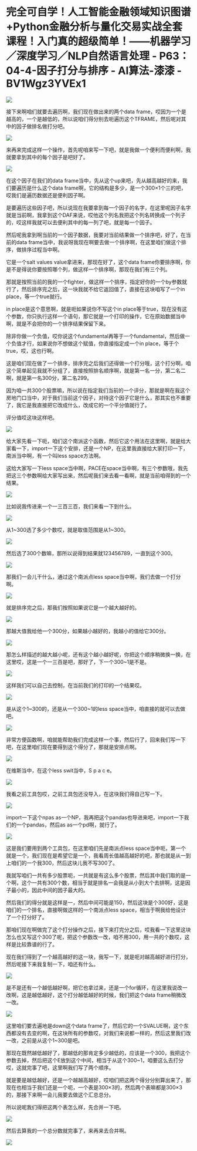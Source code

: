 # 完全可自学！人工智能金融领域知识图谱+Python金融分析与量化交易实战全套课程！入门真的超级简单！——机器学习／深度学习／NLP自然语言处理 - P63：04-4-因子打分与排序 - AI算法-漆漆 - BV1Wgz3YVEx1

![](img/6af6ad94dc989758b66252ff5fa9caef_0.png)

接下来啊咱们就要去遍历啊，我们现在做出来的两个data frame，哎因为一个是越高的，一个是越低的，所以说咱们得分别去呃遍历这个TFRAME，然后呢对其中的因子做排名做打分吧。



![](img/6af6ad94dc989758b66252ff5fa9caef_2.png)

来再来完成这样一个操作，首先呢咱来写一下吧，就是我做一个便利而便利啊，我就要拿到其中的每个因子是吧好了。



![](img/6af6ad94dc989758b66252ff5fa9caef_4.png)

在这个因子在我们的data frame当中，先从这个up来吧，先从越高越好的来，我们要遍历是什么这个data frame啊，它的结构是多少，是一个300×1个三的吧，哎我们是遍历数据还是便利因子啊。

是要遍历这些因子吧，所以说现在我要拿到每一个因子的名字，在这里呢因子名字就是当前啊，我拿到这个DAF来说，哎他这个列名我把这个列名转换成一个列子的，哎这样我就可以去便利其中的每一列了吧，就是每一个因子。

然后呢我拿到啊当前的一个因子数据，我要对当前结果做一个排序吧，好了，在当前的data frame当中，我说呀我现在啊要去做一个排序啊，在这里咱们做这个排序，做排序过程当中啊。

它是一个salt values value拿进来，那现在好了，这个data frame你要排序啊，你是不是得说你要按照哪个列，做这样一个排序啊，那现在我们有三个列。

那就是按照当前的我的一个fighter，做这样一个排序，指定好你的一个by参数就行了，然后排序完之后，这一块我就不给它返回值了，直接在这块咱写了一个in place，等一个true就行。

in place是这个意思啊，就是呃如果说你不写这个in place等于true，现在没有这个参数，你只执行这样一个语句，那它就是一个打印的操作，它在原始数据当中啊，就是不会把你的一个排序结果保留下来。

除非你做一个负值，哎你说这个fundamental再等于一个fundamental，然后做一个负值才行，如果说你不想做这个赋值，你直接指定成一个in place，等于个true，哎，这也行啊。

这是咱们现在做了一个排序，排序完之后我们还得做一个打分哦，这个打分啊，咱这个简单起见我就不分组了，直接按照排名顺序啊，就是第一名一分，第二名二啊，就是第一名300分，第二名299。

因为咱一共300个股票嘛，所以说在指定我们当前的一个评分，那就是啊在我这个房地门口当中，对于我们当前这个因子，对待这个因子它是什么，那其实也不重要了，我它是我直接把它改成什么，改成它的一个平分值就行了。

评分值哎这块这样吧。

![](img/6af6ad94dc989758b66252ff5fa9caef_6.png)

给大家先看一下呃，咱们这个南派这个函数，然后它这个用法在这里啊，就是给大家看一下，import一下这个安排，还是一个NP，在这里我直接给大家打印一下，南派当中啊，有一个叫less space方法啊。

这给大家写一下less space当中啊，PACE在space当中啊，有三个参数哦，我先把这三个参数啊给大家写出来，然后呢我们来去看一看啊，就是当前咱得到的一个结果。



![](img/6af6ad94dc989758b66252ff5fa9caef_8.png)

比如说我传进来一个一三百三百，我们来看一下到什么。

![](img/6af6ad94dc989758b66252ff5fa9caef_10.png)

从1~300选了多少个数哎，就是取值范围是从1~300。

![](img/6af6ad94dc989758b66252ff5fa9caef_12.png)

然后选了300个数嘛，那所以说得到结果就123456789，一直到这个300。

![](img/6af6ad94dc989758b66252ff5fa9caef_14.png)

那我们一会儿干什么，通过这个南派点less space当中啊，我们去做一个打分啊。

![](img/6af6ad94dc989758b66252ff5fa9caef_16.png)

就是排序完之后，那我们按照如果说它是一个越大越好的。

![](img/6af6ad94dc989758b66252ff5fa9caef_18.png)

那越大值我给他一个300分，如果越小越好的，我越小的值给它300分。

![](img/6af6ad94dc989758b66252ff5fa9caef_20.png)

那怎么样描述的越大越小呢，还有这个越小越好呢，你把这个顺序稍微换一换，在这里哎，这是一个一三百是吧，那好了，下一个300~1是不是。



![](img/6af6ad94dc989758b66252ff5fa9caef_22.png)

这样我们可以自己去控制，在当前我们的打印的一个结果哎。

![](img/6af6ad94dc989758b66252ff5fa9caef_24.png)

是从这个1~300的，还是从一个300~1的less space当中，咱直接的就可以去做吧。

![](img/6af6ad94dc989758b66252ff5fa9caef_26.png)

非常方便函数啊，咱就能帮助我们完成这样一个事，然后行了，回来我们写一下吧，在这里咱们现在要得到这个得分了，那就是安排点啊。



![](img/6af6ad94dc989758b66252ff5fa9caef_28.png)

在维斯当中，在这个less swit当中，S p a c e。

![](img/6af6ad94dc989758b66252ff5fa9caef_30.png)

我看之前工具包哎，之前工具包还没导入，在这块我们得自己写一下。

![](img/6af6ad94dc989758b66252ff5fa9caef_32.png)

import一下这个npas as一个NP，我再把这个pandas也导进来吧，import一下我们的一个pandas，然后as as一个pd啊，就行了。



![](img/6af6ad94dc989758b66252ff5fa9caef_34.png)

这是我们要用到两个工具包，在这里咱们先是南派点less space当中呃，第一个就是一个，我们现在是希望它是一个，我看周长值越高越好的吧，那也就是从一到上咱们的一个我300，然后这块儿我不写300了。

我就写咱们一共有多少股票呃，一共就是有这么多个股票，然后其中我们取的是一个啊，这个一共有300个数，相当于就是排名一会我是从小到大个去排啊，这是因子最小的，因此中间的因子最大的。

然后我们的得分就是这样是一，然后中间可能是150，然后这块是个300好，这是咱们的一个排名，直接啊做这样的一个南派点less space，相当于啊我给他设计了一个打分好了。

那咱们现在啊做完了这个打分操作之后，接下来打完分之后，哎我看一下这里这块怎么也又写这个300了呢，把这个参数改一改，咱不用300，用一共的个数哎，这样是比较靠谱的行了。

现在我们得到了一个越高越好的这一块，我写一下，就是呃对越高越好进行打分，然后呢接下来我复制一下，咱还有什么。



![](img/6af6ad94dc989758b66252ff5fa9caef_36.png)

是不是还有一个越低越好啊，把它也拿过来，还是一个for循环，在这里我说改一改啊，这是越低越好，这个打分越低越好的时候，我们把这个data frame稍微改一改。



![](img/6af6ad94dc989758b66252ff5fa9caef_38.png)

这里咱们要去遍地是down这个data frame了，然后它的一个SVALUE啊，这个东西都没有去变的啊，在这块所有的参数哎，对我们来说都一样的，然后这里我们改一改，之前是从这个1~300是吧。

那现在既然越低越好了，那越低的那肯定多少越低的，应该是一个300，我把这个参数去掉，然后把这个E放到这个中间，相当于从这个300~1，咱要这么去打分哎，这就完事了吧，这里啊我们写了两个顺序。

就是要是越低越好，还是一个越越高越好，哎咱们把这两个得分分别算出来了，那现在也相当于我们还是一个呃，一个表是300×3的，然后两个表嘛都是300×3的，那接下来啊一会儿我要去做这个汇总总分。

所以说呢我们得把这两个表怎么样，先合并一下吧。

![](img/6af6ad94dc989758b66252ff5fa9caef_40.png)

然后去算我的一个总分数就完事了，来再来去合并啊。

![](img/6af6ad94dc989758b66252ff5fa9caef_42.png)